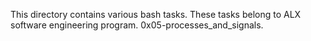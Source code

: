 This directory contains various bash tasks.
These tasks belong to ALX software engineering program.
0x05-processes_and_signals.
